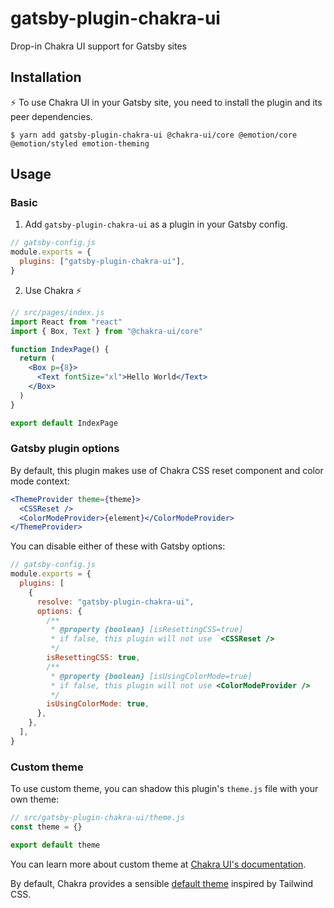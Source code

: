 # gatsby-plugin-chakra-ui

Drop-in Chakra UI support for Gatsby sites

## Installation

⚡ To use Chakra UI in your Gatsby site, you need to install the plugin and its
peer dependencies.

```
$ yarn add gatsby-plugin-chakra-ui @chakra-ui/core @emotion/core @emotion/styled emotion-theming
```

## Usage

### Basic

1. Add `gatsby-plugin-chakra-ui` as a plugin in your Gatsby config.

```js
// gatsby-config.js
module.exports = {
  plugins: ["gatsby-plugin-chakra-ui"],
}
```

2. Use Chakra ⚡

```jsx
// src/pages/index.js
import React from "react"
import { Box, Text } from "@chakra-ui/core"

function IndexPage() {
  return (
    <Box p={8}>
      <Text fontSize="xl">Hello World</Text>
    </Box>
  )
}

export default IndexPage
```

### Gatsby plugin options

By default, this plugin makes use of Chakra CSS reset component and color mode
context:

```jsx
<ThemeProvider theme={theme}>
  <CSSReset />
  <ColorModeProvider>{element}</ColorModeProvider>
</ThemeProvider>
```

You can disable either of these with Gatsby options:

```js
// gatsby-config.js
module.exports = {
  plugins: [
    {
      resolve: "gatsby-plugin-chakra-ui",
      options: {
        /**
         * @property {boolean} [isResettingCSS=true]
         * if false, this plugin will not use `<CSSReset />
         */
        isResettingCSS: true,
        /**
         * @property {boolean} [isUsingColorMode=true]
         * if false, this plugin will not use <ColorModeProvider />
         */
        isUsingColorMode: true,
      },
    },
  ],
}
```

### Custom theme

To use custom theme, you can shadow this plugin's `theme.js` file with your own
theme:

```js
// src/gatsby-plugin-chakra-ui/theme.js
const theme = {}

export default theme
```

You can learn more about custom theme at
[Chakra UI's documentation](https://chakra-ui.com/theme).

By default, Chakra provides a sensible
[default theme](https://github.com/chakra-ui/chakra-ui/tree/master/packages/chakra-ui/src/theme)
inspired by Tailwind CSS.
